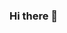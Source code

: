 ### Hi there 👋

<!--
**UzaifaSiddiqui/UzaifaSiddiqui** is a ✨ _special_ ✨ repository because its `README.md` (this file) appears on your GitHub profile.
```yaml
name: Muhammad Uzaifa Siddiqui
located_in: Karachi , Pakistan
education:
  [
    "Self-Taught Developer",
    "Bachelor in Computer Science 2020-24(Ubit -> University of Karachi)",
  ]
company: Intern at Data World

fields_of_interests:
  [
    "Web Development",
    "Data Science",
    "Machine Learning",
  ]
technical_background:
  [
    "JavaScript Developer"
    "Python Developer",
    "Intern - Data Science & Machine Learning in Python"
  ]
  
currently_learning: ["React","Node.js","Express.js","Mongodb","Sql"]
2024 Goals: ["Create 25+ Projects and learn at least 5 new Technologies."]
```
-->

